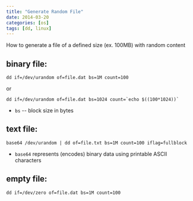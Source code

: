 ```yaml
---
title: "Generate Random File"
date: 2014-03-20
categories: [os]
tags: [dd, linux]
---
```


How to generate a file of a defined size (ex. 100MB) with random content

binary file:
------------

    dd if=/dev/urandom of=file.dat bs=1M count=100

or

    dd if=/dev/urandom of=file.dat bs=1024 count=`echo $((100*1024))`

* `bs` -- block size in bytes

text file:
----------

    base64 /dev/urandom | dd of=file.txt bs=1M count=100 iflag=fullblock

* `base64` represents (encodes) binary data using printable ASCII characters

empty file:
-----------

    dd if=/dev/zero of=file.dat bs=1M count=100
